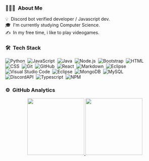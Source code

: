 <!-- ## 👋 &nbsp;Hey there! I'm Grits -->

### 👨🏻‍💻 &nbsp;About Me

💡 &nbsp;Discord bot verified developer / Javascript dev.\
🎓 &nbsp;I'm currently studying Computer Science.\
✍️ &nbsp;In my free time, i like to play videogames.
### 🛠 &nbsp;Tech Stack

![Python](https://img.shields.io/badge/-Python-05122A?style=flat&logo=python)&nbsp;
![JavaScript](https://img.shields.io/badge/-JavaScript-05122A?style=flat&logo=javascript)&nbsp;
![Java](https://img.shields.io/badge/-Java-05122A?style=flat&logo=Java&logoColor=FFA518)&nbsp;
![Node.js](https://img.shields.io/badge/-Node.js-05122A?style=flat&logo=node.js)&nbsp;
![Bootstrap](https://img.shields.io/badge/-Bootstrap-05122A?style=flat&logo=bootstrap&logoColor=563D7C)&nbsp;
![HTML](https://img.shields.io/badge/-HTML-05122A?style=flat&logo=HTML5)\
![CSS](https://img.shields.io/badge/-CSS-05122A?style=flat&logo=CSS3&logoColor=1572B6)&nbsp;
![Git](https://img.shields.io/badge/-Git-05122A?style=flat&logo=git)&nbsp;
![GitHub](https://img.shields.io/badge/-GitHub-05122A?style=flat&logo=github)&nbsp;
![React](https://img.shields.io/badge/-React-05122A?style=flat&logo=react)&nbsp;
![Markdown](https://img.shields.io/badge/-Markdown-05122A?style=flat&logo=markdown)&nbsp;
![Eclipse](https://img.shields.io/badge/-Eclipse-05122A?style=flat&logo=eclipse-ide&logoColor=2C2255)\
![Visual Studio Code](https://img.shields.io/badge/-Visual%20Studio%20Code-05122A?style=flat&logo=visual-studio-code&logoColor=007ACC)&nbsp;
![Eclipse](https://img.shields.io/badge/-Eclipse-05122A?style=flat&logo=eclipse-ide&logoColor=2C2255)&nbsp;
![MongoDB](https://img.shields.io/badge/-MongoDB-05122A?style=flat&logo=mongodb)&nbsp;
![MySQL](https://img.shields.io/badge/-MySQL-05122A?style=flat&logo=mysql)\
![DiscordAPI](https://img.shields.io/badge/-DiscordAPI-05122A?style=flat&logo=discord)&nbsp;
![Typescript](https://img.shields.io/badge/-TypeScript-05122A?style=flat&logo=typescript)&nbsp;
![NPM](https://img.shields.io/badge/-NPM-05122A?style=flat&logo=npm)&nbsp;

### ⚙️ &nbsp;GitHub Analytics

<p align="center">
<a href="https://github.com/PineAppleGrits">
  <img height="180em" src="https://github-readme-stats-eight-theta.vercel.app/api?username=PineAppleGrits&show_icons=true&theme=algolia&include_all_commits=true&count_private=true"/>
  <img height="180em" src="https://github-readme-stats-eight-theta.vercel.app/api/top-langs/?username=PineAppleGrits"/>
</a>
</p>
